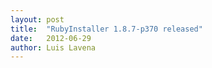 ```yaml
---
layout: post
title:  "RubyInstaller 1.8.7-p370 released"
date:   2012-06-29
author: Luis Lavena
---
```


